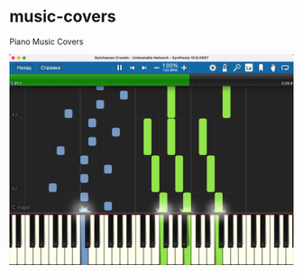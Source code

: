 # music-covers
Piano Music Covers

<img src="https://github.com/LittleBuster/music-covers/raw/main/image.png" />
